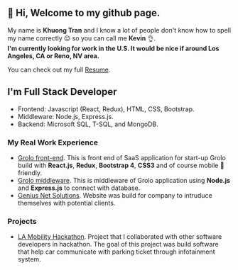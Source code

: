 ## :wave: Hi, Welcome to my github page. 
My name is **Khuong Tran** and I know a lot of people don't know how to spell my name correctly :pensive: so you can call me **Kevin** :ok_hand:.\
**I'm currently looking for work in the U.S. It would be nice if around Los Angeles, CA or Reno, NV area.**

You can check out my full [Resume](https://github.com/khuongtran19/khuongtran19/Resume.docx).
## I'm Full Stack Developer
- Frontend: Javascript (React, Redux), HTML, CSS, Bootstrap.
- Middleware: Node.js, Express.js.
- Backend: Microsoft SQL, T-SQL, and MongoDB.

### My Real Work Experience
- [Grolo front-end](https://github.com/khuongtran19/Grolo-front-end-ReactJs). This is front end of SaaS application for start-up Grolo build with **React.js**, **Redux**, **Bootstrap 4**, **CSS3** and of course mobile :iphone: friendly.
- [Grolo middleware](https://github.com/khuongtran19/Grolo-back-end-nodejs). This is middleware of Grolo application using **Node.js** and **Express.js** to connect with database.
- [Genius Net Solutions](https://genius-net-solutions.herokuapp.com/). Website was build for company to intruduce themselves with potential clients.

### Projects
- [LA Mobility Hackathon](https://github.com/khuongtran19/LA_AutoMobility). Project that I collaborated with other software developers in hackathon. The goal of this project was build software that help car communicate with parking ticket through infotainment system.